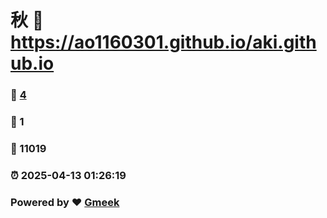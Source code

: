# 秋 :link: https://ao1160301.github.io/aki.github.io 
### :page_facing_up: [4](https://ao1160301.github.io/aki.github.io/tag.html) 
### :speech_balloon: 1 
### :hibiscus: 11019 
### :alarm_clock: 2025-04-13 01:26:19 
### Powered by :heart: [Gmeek](https://github.com/Meekdai/Gmeek)
